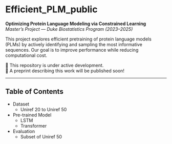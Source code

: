 # Efficient_PLM_public

**Optimizing Protein Language Modeling via Constrained Learning**  
*Master’s Project — Duke Biostatistics Program (2023–2025)*

This project explores efficient pretraining of protein language models (PLMs) by actively identifying and sampling the most informative sequences. Our goal is to improve performance while reducing computational cost.

🚧 This repository is under active development.  
📄 A preprint describing this work will be published soon!

---

## Table of Contents

- Dataset
  - Uniref 20 to Uniref 50 
- Pre-trained Model
  - LSTM
  - Transformer
- Evaluation
  - Subset of Uniref 50

